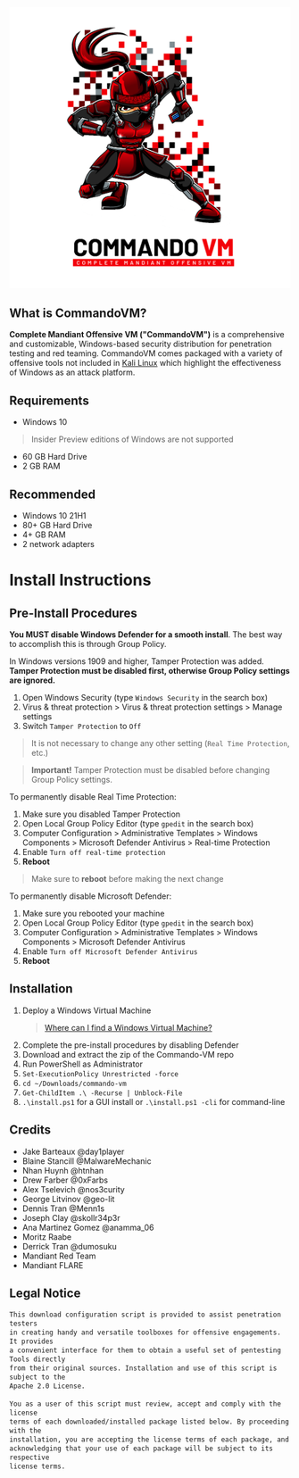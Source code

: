 ![CommandoLogo](Images/commando-readme.png)

## What is CommandoVM?

**Complete Mandiant Offensive VM ("CommandoVM")** is a comprehensive and customizable, Windows-based security distribution for penetration testing and red teaming. CommandoVM comes packaged with a variety of offensive tools not included in [Kali Linux](https://www.kali.org/) which highlight the effectiveness of Windows as an attack platform.

## Requirements
* Windows 10
> Insider Preview editions of Windows are not supported
* 60 GB Hard Drive
* 2 GB RAM

## Recommended
* Windows 10 21H1
* 80+ GB Hard Drive
* 4+ GB RAM
* 2 network adapters

# Install Instructions
## Pre-Install Procedures
**You MUST disable Windows Defender for a smooth install**. The best way to accomplish this is through Group Policy.

In Windows versions 1909 and higher, Tamper Protection was added.
**Tamper Protection must be disabled first, otherwise Group Policy settings are ignored.**

1. Open Windows Security (type `Windows Security` in the search box)
1. Virus & threat protection > Virus & threat protection settings > Manage settings
1. Switch `Tamper Protection` to `Off` 
> It is not necessary to change any other setting (`Real Time Protection`, etc.)

> **Important!** Tamper Protection must be disabled before changing Group Policy settings.

To permanently disable Real Time Protection:

1. Make sure you disabled Tamper Protection
1. Open Local Group Policy Editor (type `gpedit` in the search box)
1. Computer Configuration > Administrative Templates > Windows Components > Microsoft Defender Antivirus > Real-time Protection
1. Enable `Turn off real-time protection`
1. **Reboot**
> Make sure to **reboot** before making the next change

To permanently disable Microsoft Defender:

1. Make sure you rebooted your machine
1. Open Local Group Policy Editor (type `gpedit` in the search box)
1. Computer Configuration > Administrative Templates > Windows Components > Microsoft Defender Antivirus
1. Enable `Turn off Microsoft Defender Antivirus`
1. **Reboot**

  [1]: https://stackoverflow.com/questions/62174426/how-to-permanently-disable-windows-defender-real-time-protection-with-gpo

## Installation 

1. Deploy a Windows Virtual Machine
   > [Where can I find a Windows Virtual Machine?](https://www.microsoft.com/en-us/software-download/windows10ISO)
1. Complete the pre-install procedures by disabling Defender
1. Download and extract the zip of the Commando-VM repo
1. Run PowerShell as Administrator
1. `Set-ExecutionPolicy Unrestricted -force`
1. `cd ~/Downloads/commando-vm`
1. `Get-ChildItem .\ -Recurse | Unblock-File`
1. `.\install.ps1` for a GUI install or `.\install.ps1 -cli` for command-line

## Credits

- Jake Barteaux         @day1player
- Blaine Stancill       @MalwareMechanic
- Nhan Huynh            @htnhan
- Drew Farber           @0xFarbs
- Alex Tselevich        @nos3curity
- George Litvinov       @geo-lit
- Dennis Tran           @Menn1s
- Joseph Clay           @skollr34p3r
- Ana Martinez Gomez    @anamma_06
- Moritz Raabe
- Derrick Tran          @dumosuku
- Mandiant Red Team
- Mandiant FLARE

## Legal Notice

```
This download configuration script is provided to assist penetration testers
in creating handy and versatile toolboxes for offensive engagements. It provides 
a convenient interface for them to obtain a useful set of pentesting Tools directly 
from their original sources. Installation and use of this script is subject to the 
Apache 2.0 License.
 
You as a user of this script must review, accept and comply with the license
terms of each downloaded/installed package listed below. By proceeding with the
installation, you are accepting the license terms of each package, and
acknowledging that your use of each package will be subject to its respective
license terms.
```
